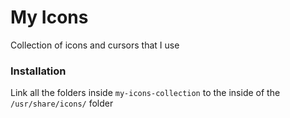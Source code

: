 # My Icons

Collection of icons and cursors that I use

### Installation

Link all the folders inside `my-icons-collection` to the inside of the `/usr/share/icons/` folder 

